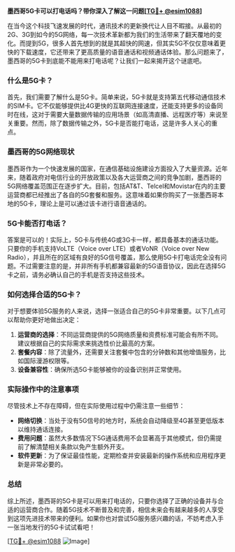 **墨西哥5G卡可以打电话吗？带你深入了解这一问题[[TG💪+ @esim1088](https://t.me/s/esim1088)]**

在当今这个科技飞速发展的时代，通讯技术的更新换代让人目不暇接。从最初的2G、3G到如今的5G网络，每一次技术革新都为我们的生活带来了翻天覆地的变化。而提到5G，很多人首先想到的就是其超快的网速，但其实5G不仅仅意味着更快的下载速度，它还带来了更高质量的语音通话和视频通话体验。那么问题来了，墨西哥的5G卡到底能不能用来打电话呢？让我们一起来揭开这个谜底吧。

### 什么是5G卡？

首先，我们需要了解什么是5G卡。简单来说，5G卡就是支持第五代移动通信技术的SIM卡。它不仅能够提供比4G更快的互联网连接速度，还能支持更多的设备同时在线，这对于需要大量数据传输的应用场景（如高清直播、远程医疗等）来说至关重要。然而，除了数据传输之外，5G卡是否能打电话，这是许多人关心的重点。

### 墨西哥的5G网络现状

墨西哥作为一个快速发展的国家，在通信基础设施建设方面投入了大量资源。近年来，随着政府对电信行业的开放政策以及各大运营商之间的竞争加剧，墨西哥的5G网络覆盖范围正在逐步扩大。目前，包括AT&T、Telcel和Movistar在内的主要运营商都已经推出了各自的5G套餐和服务。这意味着如果你购买了一张墨西哥本地的5G卡，理论上是可以通过该卡进行语音通话的。

### 5G卡能否打电话？

答案是可以的！实际上，5G卡与传统4G或3G卡一样，都具备基本的通话功能。只要你的手机支持VoLTE（Voice over LTE）或者VoNR（Voice over New Radio），并且所在的区域有良好的5G信号覆盖，那么使用5G卡打电话完全没有问题。不过需要注意的是，并非所有手机都兼容最新的5G语音协议，因此在选择5G卡之前，请务必确认自己的手机是否支持这些技术。

### 如何选择合适的5G卡？

对于想要体验5G服务的人来说，选择一张适合自己的5G卡非常重要。以下几点可以帮助你更好地做出决定：

1. **运营商的选择**：不同运营商提供的5G网络质量和资费标准可能会有所不同。建议根据自己的实际需求来挑选性价比最高的方案。
2. **套餐内容**：除了流量外，还需要关注套餐中包含的分钟数和其他增值服务，比如国际漫游权限等。
3. **设备兼容性**：确保所选5G卡能够被你的设备识别并正常使用。

### 实际操作中的注意事项

尽管技术上不存在障碍，但在实际使用过程中仍需注意一些细节：

- **网络切换**：当处于没有5G信号的地方时，系统会自动降级至4G甚至更低版本以维持通话连接。
- **费用问题**：虽然大多数情况下5G通话费用不会显著高于其他模式，但仍需提前了解清楚相关条款以免产生额外开支。
- **软件更新**：为了保证最佳性能，定期检查并安装最新的操作系统和应用程序更新是非常必要的。

### 总结

综上所述，墨西哥的5G卡是可以用来打电话的，只要你选择了正确的设备并与合适的运营商合作。随着5G技术不断普及和完善，相信未来会有越来越多的人享受到这项先进技术带来的便利。如果你也对尝试5G服务感兴趣的话，不妨考虑入手一张当地发行的5G卡试试看吧！

[[TG💪+ @esim1088](https://t.me/s/esim1088) ![Image](https://i.postimg.cc/4NQfJmqS/Snipaste-2025-05-13-00-14-12.png)]